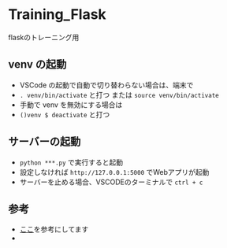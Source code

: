 # Training_Flask
flaskのトレーニング用

## venv の起動
* VSCode の起動で自動で切り替わらない場合は、端末で
* `. venv/bin/activate` と打つ または `source venv/bin/activate`
* 手動で venv を無効にする場合は
* `()venv $ deactivate` と打つ

## サーバーの起動
* `python ***.py` で実行すると起動
* 設定しなければ `http://127.0.0.1:5000` でWebアプリが起動
* サーバーを止める場合、VSCODEのターミナルで `ctrl + c`

## 参考
* [ここ](https://tech-diary.net/flask-introduction/)を参考にしてます
* 